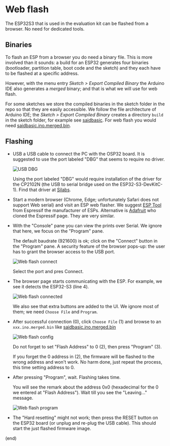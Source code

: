 # Web flash

The ESP32S3 that is used in the evaluation kit can be flashed from a browser.
No need for dedicated tools.


## Binaries 

To flash an ESP from a browser you do need a binary file.
This is more involved than it sounds: a build for an ESP32
generates four binaries (bootloader, partition table, boot code 
and the sketch) and they each have to be flashed at a specific address.

However, with the menu entry _Sketch > Export Compiled Binary_ the 
Arduino IDE also generates a _merged_ binary; and that is what we 
will use for web flash.

For some sketches we store the compiled binaries in the sketch folder
in the repo so that they are easily accessible. We follow the file 
architecture of Arduino IDE; the _Sketch > Export Compiled Binary_ creates 
a directory `build` in the sketch folder, for example see 
[saidbasic](https://github.com/ams-OSRAM/OSP_aotop/tree/main/examples/saidbasic/build).
For web flash you would need [saidbasic.ino.merged.bin](https://github.com/ams-OSRAM/OSP_aotop/tree/main/examples/saidbasic/build/esp32.esp32.esp32s3/saidbasic.ino.merged.bin).


## Flashing

- USB a USB cable to connect the PC with the OSP32 board.
  It is suggested to use the port labeled "DBG" that seems to require
  no driver. 

  ![USB DBG](USB-DBG.jpg)

  Using the port labeled "DBG" would require installation of the driver 
  for the CP2102N (the USB to serial bridge used on the ESP32-S3-DevKitC-1).
  Find that driver at [Silabs](https://www.silabs.com/interface/usb-bridges/usbxpress/device.cp2102n-gqfn28).

- Start a modern browser (Chrome, Edge; unfortunately Safari does not 
  support Web serial) and visit an ESP web flasher.
  We suggest [ESP Tool](https://espressif.github.io/esptool-js/) 
  from Espressif the manufacturer of ESPs. Alternative is 
  [Adafruit](https://adafruit.github.io/Adafruit_WebSerial_ESPTool/) 
  who cloned the Espressif page. They are very similar.
  
- With the "Console" pane you can view the prints over Serial.
  We ignore that here, we focus on the "Program" pane.
  
  The default baudrate (921600) is ok; click on the "Connect" button 
  in the "Program" pane. A security feature of the browser pops-up: 
  the user has to grant the browser access to the USB port. 
  

  ![Web flash connect](webflash-1connect.png)

  Select the port and pres Connect.

- The browser page starts communicating with the ESP. 
  For example, we see it detects the ESP32-S3 (line 4).

  ![Web flash connected](webflash-2connected.png)
  
  We also see that extra buttons are added to the UI.
  We ignore most of them; we need `Choose File` and `Program`.
  
- After successful connection (0), click `Choose File` (1) and browse to 
  an `xxx.ino.merged.bin` like [saidbasic.ino.merged.bin](https://github.com/ams-OSRAM/OSP_aotop/tree/main/examples/saidbasic/build/esp32.esp32.esp32s3/saidbasic.ino.merged.bin)

  ![Web flash config](webflash-3config.png)
 
  Do not forget to set "Flash Address" to 0 (2), then press "Program" (3). 

  If you forget the 0 address in (2), the firmware will be flashed to the 
  wrong address and won't work. No harm done, just repeat the process,
  this time setting address to 0.
  
- After pressing "Program", wait. Flashing takes time.

  You will see the remark about the address 0x0 
  (hexadecimal for the 0 we entered at "Flash Address").
  Wait till you see the "Leaving..." message.

  ![Web flash program](webflash-4program.png)
  
- The "Hard resetting" might not work; then press the RESET button 
  on the ESP32 board (or unplug and re-plug the USB cable).
  This should start the just flashed firmware image.

(end) 


